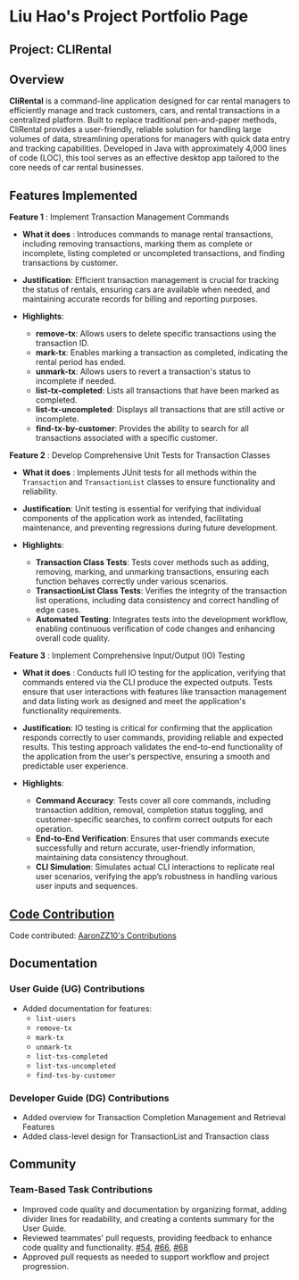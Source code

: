 # Liu Hao's Project Portfolio Page

## Project: CLIRental

## Overview

**CliRental** is a command-line application designed for car rental managers to efficiently
manage and track customers, cars, and rental transactions in a centralized platform. 
Built to replace traditional pen-and-paper methods, CliRental provides a user-friendly, 
reliable solution for handling large volumes of data, streamlining operations for managers 
with quick data entry and tracking capabilities. Developed in Java with approximately 
4,000 lines of code (LOC), this tool serves as an effective desktop app tailored to the
core needs of car rental businesses.

## Features Implemented
**Feature 1** : Implement Transaction Management Commands

- **What it does** : Introduces commands to manage rental transactions, including removing transactions, marking them as complete or incomplete, listing completed or uncompleted transactions, and finding transactions by customer.

- **Justification**: Efficient transaction management is crucial for tracking the status of rentals, ensuring cars are available when needed, and maintaining accurate records for billing and reporting purposes.

- **Highlights**:
    - **remove-tx**: Allows users to delete specific transactions using the transaction ID.
    - **mark-tx**: Enables marking a transaction as completed, indicating the rental period has ended.
    - **unmark-tx**: Allows users to revert a transaction's status to incomplete if needed.
    - **list-tx-completed**: Lists all transactions that have been marked as completed.
    - **list-tx-uncompleted**: Displays all transactions that are still active or incomplete.
    - **find-tx-by-customer**: Provides the ability to search for all transactions associated with a specific customer.

**Feature 2** : Develop Comprehensive Unit Tests for Transaction Classes

- **What it does** : Implements JUnit tests for all methods within the `Transaction` and `TransactionList` classes to ensure functionality and reliability.

- **Justification**: Unit testing is essential for verifying that individual components of the application work as intended, facilitating maintenance, and preventing regressions during future development.

- **Highlights**:
    - **Transaction Class Tests**: Tests cover methods such as adding, removing, marking, and unmarking transactions, ensuring each function behaves correctly under various scenarios.
    - **TransactionList Class Tests**: Verifies the integrity of the transaction list operations, including data consistency and correct handling of edge cases.
    - **Automated Testing**: Integrates tests into the development workflow, enabling continuous verification of code changes and enhancing overall code quality.

**Feature 3** : Implement Comprehensive Input/Output (IO) Testing

- **What it does** : Conducts full IO testing for the application, verifying that commands entered via the CLI produce the expected outputs. Tests ensure that user interactions with features like transaction management and data listing work as designed and meet the application's functionality requirements.

- **Justification**: IO testing is critical for confirming that the application responds correctly to user commands, providing reliable and expected results. This testing approach validates the end-to-end functionality of the application from the user's perspective, ensuring a smooth and predictable user experience.

- **Highlights**:
  - **Command Accuracy**: Tests cover all core commands, including transaction addition, removal, completion status toggling, and customer-specific searches, to confirm correct outputs for each operation.
  - **End-to-End Verification**: Ensures that user commands execute successfully and return accurate, user-friendly information, maintaining data consistency throughout.
  - **CLI Simulation**: Simulates actual CLI interactions to replicate real user scenarios, verifying the app’s robustness in handling various user inputs and sequences.

## <u>Code Contribution</u>

Code contributed: [AaronZZ10's Contributions](https://nus-cs2113-ay2425s1.github.io/tp-dashboard/?search=aaronzz10&breakdown=true)

## Documentation

### User Guide (UG) Contributions
- Added documentation for features:
  - `list-users`
  - `remove-tx`
  - `mark-tx`
  - `unmark-tx`
  - `list-txs-completed`
  - `list-txs-uncompleted`
  - `find-txs-by-customer`

### Developer Guide (DG) Contributions
- Added overview for Transaction Completion Management and Retrieval Features
- Added class-level design for TransactionList and Transaction class

## Community

### Team-Based Task Contributions
- Improved code quality and documentation by organizing format, adding divider lines for readability, and creating a contents summary for the User Guide.
- Reviewed teammates' pull requests, providing feedback to enhance code quality and functionality. [#54](https://github.com/AY2425S1-CS2113-T11-3/tp/pull/54), [#66](https://github.com/AY2425S1-CS2113-T11-3/tp/pull/66), [#68](https://github.com/AY2425S1-CS2113-T11-3/tp/pull/68)
- Approved pull requests as needed to support workflow and project progression.


